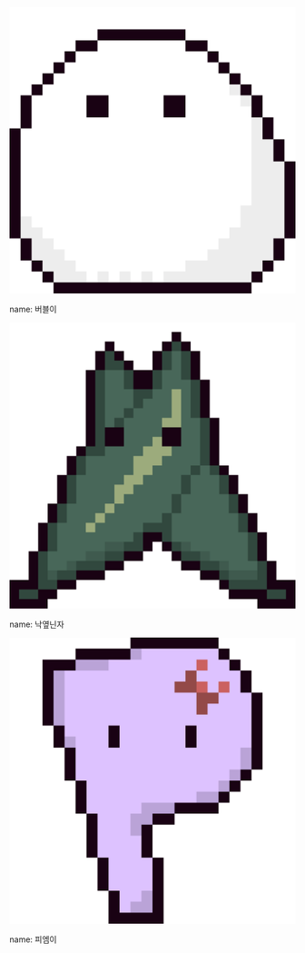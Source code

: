![버블이](./player1.png)

name: 버블이

![낙옆닌자](./player2.png)

name: 낙옆닌자

![피엠이](./player3.png)

name: 피엠이
